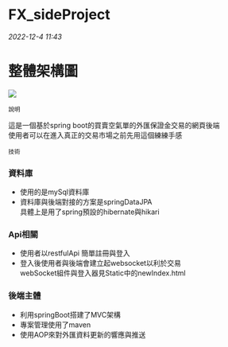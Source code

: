 # FX_sideProject

*2022-12-4 11:43*

# 整體架構圖  
![](https://i.imgur.com/OiKbufV.jpg)  



    說明
這是一個基於spring boot的買賣空氣單的外匯保證金交易的網頁後端  
使用者可以在進入真正的交易市場之前先用這個練練手感  



    技術
### 資料庫
- 使用的是mySql資料庫   
- 資料庫與後端對接的方案是springDataJPA  
   具體上是用了spring預設的hibernate與hikari  

### Api相關
- 使用者以restfulApi 簡單註冊與登入  
- 登入後使用者與後端會建立起websocket以利於交易  
	webSocket組件與登入器見Static中的newIndex.html  

### 後端主體
- 利用springBoot搭建了MVC架構  
- 專案管理使用了maven  
- 使用AOP來對外匯資料更新的響應與推送  



